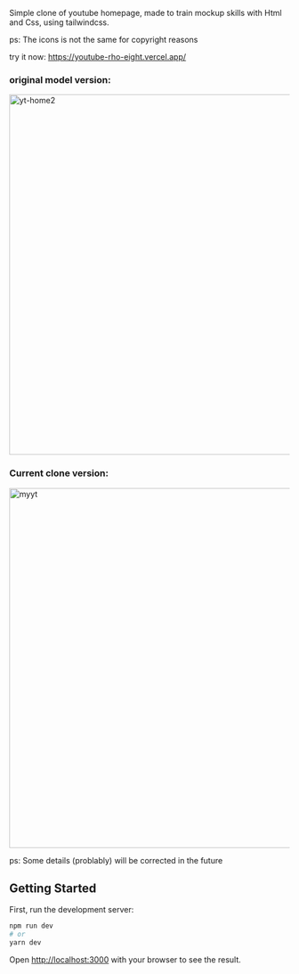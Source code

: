 Simple clone of youtube homepage, made to train mockup skills with Html and Css, using tailwindcss.

ps: The icons is not the same for copyright reasons

try it now: https://youtube-rho-eight.vercel.app/

### original model version:

<img width="647" alt="yt-home2" src="https://user-images.githubusercontent.com/95437147/180066359-6a38c95b-d20a-4a11-90d8-de7259dd0537.PNG">

### Current clone version: 

<img width="646" alt="myyt" src="https://user-images.githubusercontent.com/95437147/180066475-4efc8a6e-6c4b-4918-8beb-a0121004b146.PNG">

ps: Some details (problably) will be corrected in the future

## Getting Started

First, run the development server:

```bash
npm run dev
# or
yarn dev
```

Open [http://localhost:3000](http://localhost:3000) with your browser to see the result.
